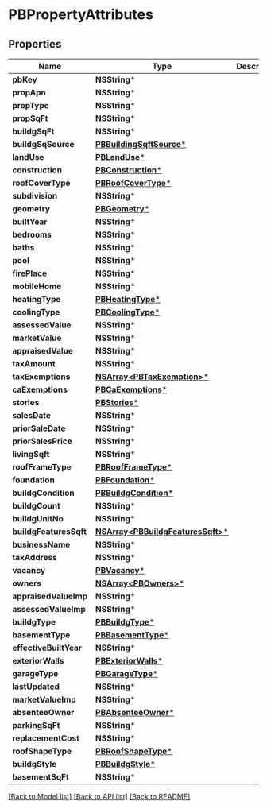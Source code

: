 # PBPropertyAttributes

## Properties
Name | Type | Description | Notes
------------ | ------------- | ------------- | -------------
**pbKey** | **NSString*** |  | [optional] 
**propApn** | **NSString*** |  | [optional] 
**propType** | **NSString*** |  | [optional] 
**propSqFt** | **NSString*** |  | [optional] 
**buildgSqFt** | **NSString*** |  | [optional] 
**buildgSqSource** | [**PBBuildingSqftSource***](PBBuildingSqftSource.md) |  | [optional] 
**landUse** | [**PBLandUse***](PBLandUse.md) |  | [optional] 
**construction** | [**PBConstruction***](PBConstruction.md) |  | [optional] 
**roofCoverType** | [**PBRoofCoverType***](PBRoofCoverType.md) |  | [optional] 
**subdivision** | **NSString*** |  | [optional] 
**geometry** | [**PBGeometry***](PBGeometry.md) |  | [optional] 
**builtYear** | **NSString*** |  | [optional] 
**bedrooms** | **NSString*** |  | [optional] 
**baths** | **NSString*** |  | [optional] 
**pool** | **NSString*** |  | [optional] 
**firePlace** | **NSString*** |  | [optional] 
**mobileHome** | **NSString*** |  | [optional] 
**heatingType** | [**PBHeatingType***](PBHeatingType.md) |  | [optional] 
**coolingType** | [**PBCoolingType***](PBCoolingType.md) |  | [optional] 
**assessedValue** | **NSString*** |  | [optional] 
**marketValue** | **NSString*** |  | [optional] 
**appraisedValue** | **NSString*** |  | [optional] 
**taxAmount** | **NSString*** |  | [optional] 
**taxExemptions** | [**NSArray&lt;PBTaxExemption&gt;***](PBTaxExemption.md) |  | [optional] 
**caExemptions** | [**PBCaExemptions***](PBCaExemptions.md) |  | [optional] 
**stories** | [**PBStories***](PBStories.md) |  | [optional] 
**salesDate** | **NSString*** |  | [optional] 
**priorSaleDate** | **NSString*** |  | [optional] 
**priorSalesPrice** | **NSString*** |  | [optional] 
**livingSqft** | **NSString*** |  | [optional] 
**roofFrameType** | [**PBRoofFrameType***](PBRoofFrameType.md) |  | [optional] 
**foundation** | [**PBFoundation***](PBFoundation.md) |  | [optional] 
**buildgCondition** | [**PBBuildgCondition***](PBBuildgCondition.md) |  | [optional] 
**buildgCount** | **NSString*** |  | [optional] 
**buildgUnitNo** | **NSString*** |  | [optional] 
**buildgFeaturesSqft** | [**NSArray&lt;PBBuildgFeaturesSqft&gt;***](PBBuildgFeaturesSqft.md) |  | [optional] 
**businessName** | **NSString*** |  | [optional] 
**taxAddress** | **NSString*** |  | [optional] 
**vacancy** | [**PBVacancy***](PBVacancy.md) |  | [optional] 
**owners** | [**NSArray&lt;PBOwners&gt;***](PBOwners.md) |  | [optional] 
**appraisedValueImp** | **NSString*** |  | [optional] 
**assessedValueImp** | **NSString*** |  | [optional] 
**buildgType** | [**PBBuildgType***](PBBuildgType.md) |  | [optional] 
**basementType** | [**PBBasementType***](PBBasementType.md) |  | [optional] 
**effectiveBuiltYear** | **NSString*** |  | [optional] 
**exteriorWalls** | [**PBExteriorWalls***](PBExteriorWalls.md) |  | [optional] 
**garageType** | [**PBGarageType***](PBGarageType.md) |  | [optional] 
**lastUpdated** | **NSString*** |  | [optional] 
**marketValueImp** | **NSString*** |  | [optional] 
**absenteeOwner** | [**PBAbsenteeOwner***](PBAbsenteeOwner.md) |  | [optional] 
**parkingSqFt** | **NSString*** |  | [optional] 
**replacementCost** | **NSString*** |  | [optional] 
**roofShapeType** | [**PBRoofShapeType***](PBRoofShapeType.md) |  | [optional] 
**buildgStyle** | [**PBBuildgStyle***](PBBuildgStyle.md) |  | [optional] 
**basementSqFt** | **NSString*** |  | [optional] 

[[Back to Model list]](../README.md#documentation-for-models) [[Back to API list]](../README.md#documentation-for-api-endpoints) [[Back to README]](../README.md)



